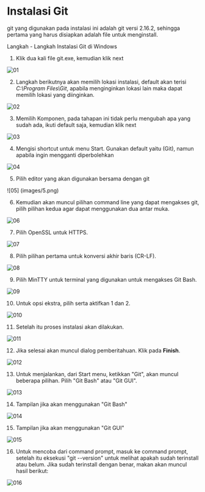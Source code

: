 # Instalasi Git


git yang digunakan pada instalasi ini adalah git versi 2.16.2, sehingga pertama yang harus disiapkan adalah file untuk menginstall.

Langkah - Langkah Instalasi Git di Windows

1. Klik dua kali file git.exe, kemudian klik next

![01](images/1.png)

2. Langkah berikutnya akan memilih lokasi instalasi, default akan terisi *C:\Program Files\Git*, apabila menginginkan lokasi lain maka dapat memilih lokasi yang diinginkan.

![02](images/2.png)

3. Memilih Komponen, pada tahapan ini tidak perlu mengubah apa yang sudah ada, ikuti default saja, kemudian klik next

![03](images/3.png)

4. Mengisi shortcut untuk menu Start. Gunakan default yaitu (Git), namun apabila ingin mengganti diperbolehkan

![04](images/4.png)

5. Pilih editor yang akan digunakan bersama dengan git

![05] (images/5.png)

6. Kemudian akan muncul pilihan command line yang dapat mengakses git, pilih pilihan kedua agar dapat menggunakan dua antar muka.

![06](images/6.png)

7. Pilih OpenSSL untuk HTTPS. 

![07](images/8.png)

8. Pilih pilihan pertama untuk konversi akhir baris (CR-LF).

![08](images/7.png)

9. Pilih MinTTY untuk terminal yang digunakan untuk mengakses Git Bash.

![09](images/9.png)

10. Untuk opsi ekstra, pilih serta aktifkan 1 dan 2.

![010](images/10.png)

11. Setelah itu proses instalasi akan dilakukan.

![011](images/11.png)

12. Jika selesai akan muncul dialog pemberitahuan. Klik pada **Finish**.

![012](images/12.png)

13. Untuk menjalankan, dari Start menu, ketikkan "Git", akan muncul beberapa pilihan. Pilih "Git Bash" atau "Git GUI".
 
![013](images/13.png)

14. Tampilan jika akan menggunakan "Git Bash"

![014](images/14.png)

15. Tampilan jika akan menggunakan "Git GUI"

![015](images/15.png)

16. Untuk mencoba dari command prompt, masuk ke command prompt, setelah itu eksekusi "git --version" untuk melihat apakah sudah terinstall atau belum. Jika sudah terinstall dengan benar, makan akan muncul hasil berikut:

![016](images/16.png)
